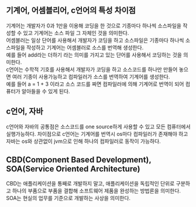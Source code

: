 ## 기계어, 어셈블리어, c언어의 특성 차이점


기계어는 개발자가 0과 1만을 이용해 코딩을 한 것으로 기종마다 하나씩 소스파일을 작성할 수 있고 기계어는 소스 파일 그 자체인 것을 의미한다.   
어셈블러는 일상 단어를 사용해서 개발자가 코딩을 하고 소스파일은 기종마다 하나씩 소스파일을 작성하고 기계어는 어셈블러로 소스를 번역해 생성한다.   
예를 들어 add라는 더하기 라는 의미를 가지고 있는 단어를 사용해서 코딩하는 것을 의미한다.   
c언어는 수학적 기호를 사용해서 개발자가 코딩을 하고 소스코드를 하나만 만들어 놓으면 여러 기종이 사용가능하고 컴파일러가 소스를 번역하여 기계어를 생성한다.   
예를 들어 a = 1 + 3 이라고 소스 코드를 짜면 컴파일러에 의해 기계어로 번역이 되어 컴퓨터가 알아들을 수 있게 된다.   

## c언어, 자바

c언어와 자바의 공통점은 소스코드를 one source하게 사용할 수 있고 모든 컴퓨터에서 실행가능하다.
차이점으로 c언어는 기계어를 번역시 os마다 컴파일러가 존재해야 하고 자바는 os와 상관없이 jvm으로 인해 하나의 컴파일러로 동작이 가능하다.

## CBD(Component Based Development), SOA(Service Oriented Architecture)

CBD는 애플리케이션을 통째로 개발하지 말고, 애플리케이션을 독립적인 단위로 구분하고 하나의 부품으로 부품을 결합해 소프트웨어 제품을 완성하는 방법론을 의미한다.
SOA는 현실의 업무를 기준으로 개발하는 사상을 의미한다.
